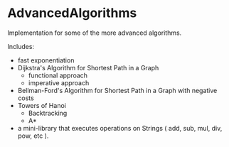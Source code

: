 # AdvancedAlgorithms
Implementation for some of the more advanced algorithms.

Includes:
  - fast exponentiation
  - Dijkstra's Algorithm for Shortest Path in a Graph
    - functional approach
    - imperative approach
  - Bellman-Ford's Algorithm for Shortest Path in a Graph with negative costs
  - Towers of Hanoi
    - Backtracking
    - A*
  - a mini-library that executes operations on Strings ( add, sub, mul, div, pow, etc ).
